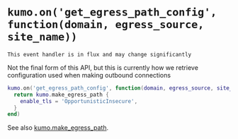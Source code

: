 # `kumo.on('get_egress_path_config', function(domain, egress_source, site_name))`

```admonish
This event handler is in flux and may change significantly
```

Not the final form of this API, but this is currently how
we retrieve configuration used when making outbound
connections

```lua
kumo.on('get_egress_path_config', function(domain, egress_source, site_name)
  return kumo.make_egress_path {
    enable_tls = 'OpportunisticInsecure',
  }
end)
```

See also [kumo.make_egress_path](../kumo/make_egress_path.md).

